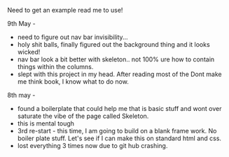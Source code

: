 Need to get an example read me to use! 

9th May -
- need to figure out nav bar invisibility... 
- holy shit balls, finally figured out the background thing and it looks wicked! 
- nav bar look a bit better with skeleton.. not 100% ure how to contain things within the columns. 
- slept with this project in my head. After reading most of the Dont make me think book, I know what to do now. 

8th may - 
- found a boilerplate that could help me that is basic stuff and wont over saturate the vibe of the page called Skeleton. 
- this is mental tough
- 3rd re-start - this time, I am going to build on a blank frame work. No boiler plate stuff. 
  Let's see if I can make this on standard html and css. 
- lost everything 3 times now due to git hub crashing. 